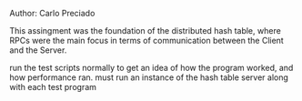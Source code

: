 Author: Carlo Preciado 


This assingment was the foundation of the distributed hash table, where 
RPCs were the main focus in terms of communication between the Client and the
Server. 

run the test scripts normally to get an idea of how the program worked, and how 
performance ran.
must run an instance of the hash table server along with each test program 
